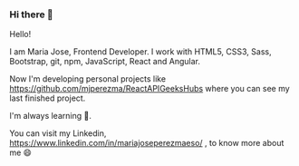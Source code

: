 ### Hi there 👋

<!--
**mjperezma/mjperezma** is a ✨ _special_ ✨ repository because its `README.md` (this file) appears on your GitHub profile.

Here are some ideas to get you started:

- 🔭 I’m currently working on ...
- 🌱 I’m currently learning ...
- 👯 I’m looking to collaborate on ...
- 🤔 I’m looking for help with ...
- 💬 Ask me about ...
- 📫 How to reach me: ...
- 😄 Pronouns: ...
- ⚡ Fun fact: ...
-->
Hello!

I am Maria Jose, Frontend Developer. I work with HTML5, CSS3, Sass, Bootstrap, git, npm, JavaScript, React and Angular.

Now I'm developing personal projects like https://github.com/mjperezma/ReactAPIGeeksHubs where you can see my last finished project.

I'm always learning 🔭.

You can visit my Linkedin, https://www.linkedin.com/in/mariajoseperezmaeso/ , to know more about me 😄
